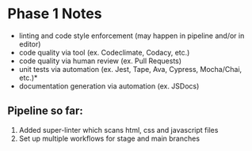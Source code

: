 # Phase 1 Notes

- linting and code style enforcement (may happen in pipeline and/or in editor)
- code quality via tool  (ex. Codeclimate, Codacy, etc.)
- code quality via human review (ex. Pull Requests)
- unit tests via automation (ex. Jest, Tape, Ava, Cypress, Mocha/Chai, etc.)*
- documentation generation via automation (ex. JSDocs)

## Pipeline so far:
1. Added super-linter which scans html, css and javascript files
2. Set up multiple workflows for stage and main branches
